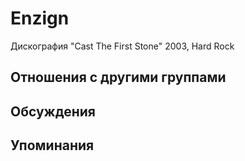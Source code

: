 # Enzign

Дискография
"Cast The First Stone" 2003, Hard Rock

## Отношения с другими группами


## Обсуждения


## Упоминания

